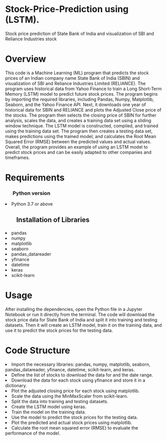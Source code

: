 # Stock-Price-Prediction using (LSTM).
Stock price prediction of State Bank of India and visualization of SBI and Reliance Industries stock
<h1> Overview </h1>
<p> This code is a Machine Learning (ML) program that predicts the stock prices of an Indian company name State Bank of India (SBIN) and visualization of SBI and Reliance Industries Limited (RELIANCE). The program uses historical data from Yahoo Finance to train a Long Short-Term Memory (LSTM) model to predict future stock prices. The program begins by importing the required libraries, including Pandas, Numpy, Matplotlib, Seaborn, and the Yahoo Finance API. Next, it downloads one year of historical data for SBIN and RELIANCE and plots the Adjusted Close price of the stocks. The program then selects the closing price of SBIN for further analysis, scales the data, and creates a training data set using a sliding window technique. The LSTM model is constructed, compiled, and trained using the training data set. The program then creates a testing data set, makes predictions using the trained model, and calculates the Root Mean Squared Error (RMSE) between the predicted values and actual values. Overall, the program provides an example of using an LSTM model to predict stock prices and can be easily adapted to other companies and timeframes.</p>

<h1> Requirements </h1>
<ul> <h3> Python version </h3> </ul> 
  <li> Python 3.7 or above </li>
  
  <h2><ul> Installation of Libraries </ul></h2>
     <li>pandas</li>
     <li>numpy</li>
     <li>matplotlib</li>
     <li>seaborn</li>
     <li>pandas_datareader</li>
     <li>yfinance</li>
     <li>datetime</li>
     <li>keras</li>
     <li>scikit-learn</li> 
<h1> Usage </h1>
     <p> After installing the dependencies, open the Python file in a Jupyter Notebook or run it directly from the terminal. The code will download the stock price data for State Bank of India and split it into training and testing datasets. Then it will create an LSTM model, train it on the training data, and use it to predict the stock prices for the testing data.</p>
<h1> Code Structure </h1>
<li>Import the necessary libraries: pandas, numpy, matplotlib, seaborn, pandas_datareader, yfinance, datetime, scikit-learn, and keras.</li>
<li>Define the list of stocks to download the data for and the date range.</li>
<li>Download the data for each stock using yfinance and store it in a dictionary.</li>
<li>Plot the adjusted closing price for each stock using matplotlib.</li>
<li>Scale the data using the MinMaxScaler from scikit-learn.</li>
<li>Split the data into training and testing datasets.</li>
<li>Create the LSTM model using keras.</li>
<li>Train the model on the training data.</li>
<li>Use the model to predict the stock prices for the testing data.</li>
<li>Plot the predicted and actual stock prices using matplotlib.</li>
<li>Calculate the root mean squared error (RMSE) to evaluate the performance of the model.</li>
     
     
